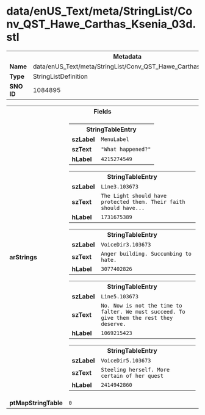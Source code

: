 <h1>data/enUS_Text/meta/StringList/Conv_QST_Hawe_Carthas_Ksenia_03d.stl</h1><table><tr><th colspan="100%">Metadata</th></tr><tr><td><b>Name</b></td><td>data/enUS_Text/meta/StringList/Conv_QST_Hawe_Carthas_Ksenia_03d.stl</td></tr><tr><td><b>Type</b></td><td>StringListDefinition</td></tr><tr><td><b>SNO ID</b></td><td>1084895</td></tr></table>

<table><tr><th colspan="100%">Fields</th></tr><tr><td><b>arStrings</b></td><td><table><tr><th colspan="100%">StringTableEntry</th></tr><tr><td><b>szLabel</b></td><td><code>MenuLabel</code></td></tr><tr><td><b>szText</b></td><td><code>"What happened?"</code></td></tr><tr><td><b>hLabel</b></td><td><code>4215274549</code></td></tr></table>


<table><tr><th colspan="100%">StringTableEntry</th></tr><tr><td><b>szLabel</b></td><td><code>Line3.103673</code></td></tr><tr><td><b>szText</b></td><td><code>The Light should have protected them. Their faith should have...</code></td></tr><tr><td><b>hLabel</b></td><td><code>1731675389</code></td></tr></table>


<table><tr><th colspan="100%">StringTableEntry</th></tr><tr><td><b>szLabel</b></td><td><code>VoiceDir3.103673</code></td></tr><tr><td><b>szText</b></td><td><code>Anger building. Succumbing to hate.</code></td></tr><tr><td><b>hLabel</b></td><td><code>3077402826</code></td></tr></table>


<table><tr><th colspan="100%">StringTableEntry</th></tr><tr><td><b>szLabel</b></td><td><code>Line5.103673</code></td></tr><tr><td><b>szText</b></td><td><code>No. Now is not the time to falter. We must succeed. To give them the rest they deserve.</code></td></tr><tr><td><b>hLabel</b></td><td><code>1069215423</code></td></tr></table>


<table><tr><th colspan="100%">StringTableEntry</th></tr><tr><td><b>szLabel</b></td><td><code>VoiceDir5.103673</code></td></tr><tr><td><b>szText</b></td><td><code>Steeling herself. More certain of her quest</code></td></tr><tr><td><b>hLabel</b></td><td><code>2414942860</code></td></tr></table>


</td></tr><tr><td><b>ptMapStringTable</b></td><td><code>0</code></td></tr></table>

